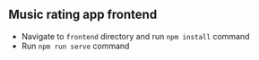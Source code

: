 ## Music rating app frontend
* Navigate to ``frontend`` directory and run ``npm install`` command
* Run ```npm run serve``` command
